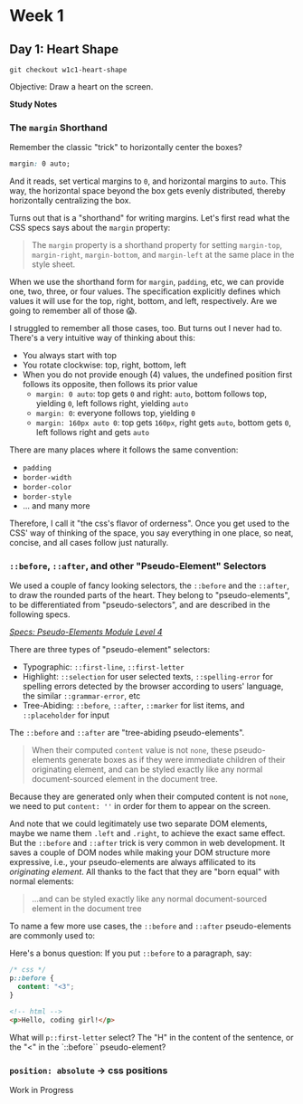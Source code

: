 # Week 1

## Day 1: Heart Shape

```
git checkout w1c1-heart-shape
```

Objective: Draw a heart on the screen.

[//]: <> " Add tutorial link here "

**Study Notes**

### The `margin` Shorthand

Remember the classic "trick" to horizontally center the boxes?

```css
margin: 0 auto;
```

And it reads, set vertical margins to `0`, and horizontal margins to `auto`. This way, the horizontal space beyond the box gets evenly distributed, thereby horizontally centralizing the box.

[//]: <> " TODO: add css specs link "

Turns out that is a "shorthand" for writing margins. Let's first read what the CSS specs says about the `margin` property:

> The `margin` property is a shorthand property for setting `margin-top`, `margin-right`, `margin-bottom`, and `margin-left` at the same place in the style sheet.

When we use the shorthand form for `margin`, `padding`, etc, we can provide one, two, three, or four values. The specification explicitly defines which values it will use for the top, right, bottom, and left, respectively.
Are we going to remember all of those 😱.

> [//]: <> " TODO: quote the specs here "

I struggled to remember all those cases, too. But turns out I never had to. There's a very intuitive way of thinking about this:

- You always start with top
- You rotate clockwise: top, right, bottom, left
- When you do not provide enough (4) values, the undefined position first follows its opposite, then follows its prior value
  - `margin: 0 auto`: top gets `0` and right: `auto`, bottom follows top, yielding `0`, left follows right, yielding `auto`
  - `margin: 0`: everyone follows top, yielding `0`
  - `margin: 160px auto 0`: top gets `160px`, right gets `auto`, bottom gets `0`, left follows right and gets `auto`

There are many places where it follows the same convention:

- `padding`
- `border-width`
- `border-color`
- `border-style`
- ... and many more

Therefore, I call it "the css's flavor of orderness". Once you get used to the CSS' way of thinking of the space, you say everything in one place, so neat, concise, and all cases follow just naturally.

### `::before`, `::after`, and other "Pseudo-Element" Selectors

We used a couple of fancy looking selectors, the `::before` and the `::after`, to draw the rounded parts of the heart. They belong to "pseudo-elements", to be differentiated from "pseudo-selectors", and are described in the following specs.

[//]: <> " TODO: Add link "

[_Specs: Pseudo-Elements Module Level 4_](https://www.w3.org/TR/css-pseudo-4/)

There are three types of "pseudo-element" selectors:

- Typographic: `::first-line`, `::first-letter`
- Highlight: `::selection` for user selected texts, `::spelling-error` for spelling errors detected by the browser according to users' language, the similar `::grammar-error`, etc
- Tree-Abiding: `::before`, `::after`, `::marker` for list items, and `::placeholder` for input

The `::before` and `::after` are "tree-abiding pseudo-elements".

> When their computed `content` value is not `none`, these pseudo-elements generate boxes as if they were immediate children of their originating element, and can be styled exactly like any normal document-sourced element in the document tree.

Because they are generated only when their computed content is not `none`, we need to put `content: ''` in order for them to appear on the screen.

And note that we could legitimately use two separate DOM elements, maybe we name them `.left` and `.right`, to achieve the exact same effect. But the `::before` and `::after` trick is very common in web development. It saves a couple of DOM nodes while making your DOM structure more expressive, i.e., your pseudo-elements are always affilicated to its _originating element_. All thanks to the fact that they are "born equal" with normal elements:

> ...and can be styled exactly like any normal document-sourced element in the document tree

To name a few more use cases, the `::before` and `::after` pseudo-elements are commonly used to:

<!-- TODO: add use cases here perhaps with links -->

Here's a bonus question: If you put `::before` to a paragraph, say:

```css
/* css */
p::before {
  content: "<3";
}
```

```html
<!-- html -->
<p>Hello, coding girl!</p>
```

What will `p::first-letter` select? The "H" in the content of the sentence, or the "<" in the `::before`` pseudo-element?

<!-- mentions the difference between selector rules? -->
<!-- _Specs: Selectors Level 4_ -->

### `position: absolute` -> css positions

Work in Progress
